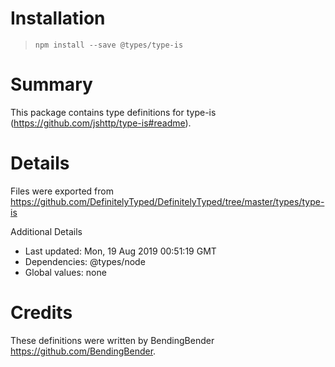 # Installation
> `npm install --save @types/type-is`

# Summary
This package contains type definitions for type-is (https://github.com/jshttp/type-is#readme).

# Details
Files were exported from https://github.com/DefinitelyTyped/DefinitelyTyped/tree/master/types/type-is

Additional Details
 * Last updated: Mon, 19 Aug 2019 00:51:19 GMT
 * Dependencies: @types/node
 * Global values: none

# Credits
These definitions were written by BendingBender <https://github.com/BendingBender>.
